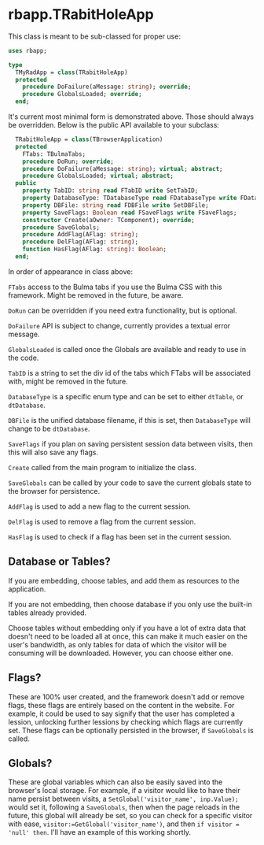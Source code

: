 # rbapp.TRabitHoleApp

This class is meant to be sub-classed for proper use:

```pascal
uses rbapp;

type
  TMyRadApp = class(TRabitHoleApp)
  protected
    procedure DoFailure(aMessage: string); override;
    procedure GlobalsLoaded; override;
  end;
```

It's current most minimal form is demonstrated above.  Those should always be overridden.  Below is the public API available to your subclass:

```pascal
  TRabitHoleApp = class(TBrowserApplication)
  protected
    FTabs: TBulmaTabs;
    procedure DoRun; override;
    procedure DoFailure(aMessage: string); virtual; abstract;
    procedure GlobalsLoaded; virtual; abstract;
  public
    property TabID: string read FTabID write SetTabID;
    property DatabaseType: TDatabaseType read FDatabaseType write FDatabaseType;
    property DBFile: string read FDBFile write SetDBFile;
    property SaveFlags: Boolean read FSaveFlags write FSaveFlags;
    constructor Create(aOwner: TComponent); override;
    procedure SaveGlobals;
    procedure AddFlag(AFlag: string);
    procedure DelFlag(AFlag: string);
    function HasFlag(AFlag: string): Boolean;
  end;
```

In order of appearance in class above:

`FTabs` access to the Bulma tabs if you use the Bulma CSS with this framework.  Might be removed in the future, be aware.

`DoRun` can be overridden if you need extra functionality, but is optional.

`DoFailure` API is subject to change, currently provides a textual error message.

`GlobalsLoaded` is called once the Globals are available and ready to use in the code.

`TabID` is a string to set the div id of the tabs which FTabs will be associated with, might be removed in the future.

`DatabaseType` is a specific enum type and can be set to either `dtTable`, or `dtDatabase`.

`DBFile` is the unified database filename, if this is set, then `DatabaseType` will change to be `dtDatabase`.

`SaveFlags` if you plan on saving persistent session data between visits, then this will also save any flags.

`Create` called from the main program to initialize the class.

`SaveGlobals` can be called by your code to save the current globals state to the browser for persistence.

`AddFlag` is used to add a new flag to the current session.

`DelFlag` is used to remove a flag from the current session.

`HasFlag` is used to check if a flag has been set in the current session.

## Database or Tables?

If you are embedding, choose tables, and add them as resources to the application.

If you are not embedding, then choose database if you only use the built-in tables already provided.

Choose tables without embedding only if you have a lot of extra data that doesn't need to be loaded all at once, this can make it much easier on the user's bandwidth, as only tables for data of which the visitor will be consuming will be downloaded.  However, you can choose either one.

## Flags?

These are 100% user created, and the framework doesn't add or remove flags, these flags are entirely based on the content in the website.  For example, it could be used to say signify that the user has completed a lession, unlocking further lessions by checking which flags are currently set.  These flags can be optionally persisted in the browser, if `SaveGlobals` is called.

## Globals?

These are global variables which can also be easily saved into the browser's local storage.  For example, if a visitor would like to have their name persist between visits, a `SetGlobal('visitor_name', inp.Value);` would set it, following a `SaveGlobals`, then when the page reloads in the future, this global will already be set, so you can check for a specific visitor with ease, `visitor:=GetGlobal('visitor_name')`, and then `if visitor = 'null' then`.  I'll have an example of this working shortly.
